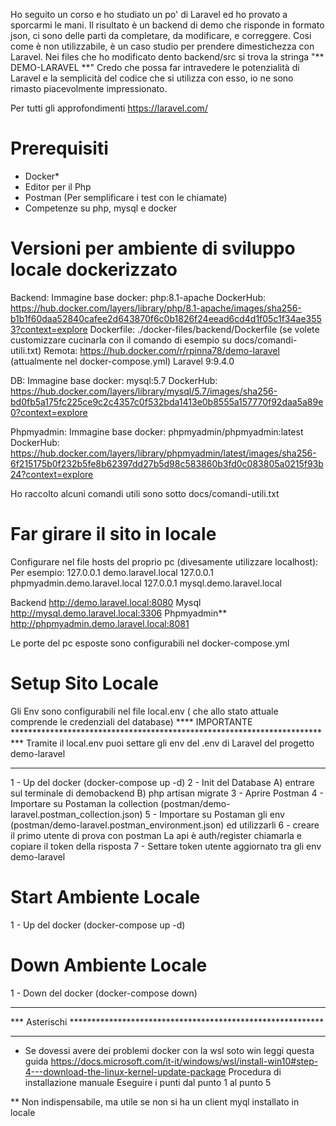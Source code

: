 
Ho seguito un corso e ho studiato un po' di Laravel ed ho provato a sporcarmi le mani.
Il risultato è un backend di demo che risponde in formato json, ci sono delle parti da completare,  da modificare, e correggere.
Cosi come è non utilizzabile, è un caso studio per prendere dimestichezza con Laravel.
Nei files che ho modificato dento backend/src si trova la stringa "** DEMO-LARAVEL **"
Credo che possa far intravedere le potenzialità di Laravel e la semplicità del codice che si utilizza con esso,
io ne sono rimasto piacevolmente impressionato.

Per tutti gli approfondimenti https://laravel.com/

# Prerequisiti
- Docker*
- Editor per il Php
- Postman (Per semplificare i test con le chiamate)
- Competenze su php, mysql e docker

# Versioni per ambiente di sviluppo locale dockerizzato
Backend:
    Immagine base docker: php:8.1-apache
    DockerHub: https://hub.docker.com/layers/library/php/8.1-apache/images/sha256-b1b1f60daa52840cafee2d643870f6c0b1826f24eead6cd4d1f05c1f34ae3553?context=explore
    Dockerfile: ./docker-files/backend/Dockerfile (se volete customizzare cucinarla con il comando di esempio su docs/comandi-utili.txt)
    Remota: https://hub.docker.com/r/rpinna78/demo-laravel (attualmente nel docker-compose.yml)
    Laravel 9:9.4.0

DB:
    Immagine base docker: mysql:5.7
    DockerHub: https://hub.docker.com/layers/library/mysql/5.7/images/sha256-bd0fb5a175fc225ce9c2c4357c0f532bda1413e0b8555a157770f92daa5a89e0?context=explore
  
Phpmyadmin: 
    Immagine base docker: phpmyadmin/phpmyadmin:latest
    DockerHub: https://hub.docker.com/layers/library/phpmyadmin/latest/images/sha256-6f215175b0f232b5fe8b62397dd27b5d98c583860b3fd0c083805a0215f93b24?context=explore

Ho raccolto alcuni comandi utili sono sotto docs/comandi-utili.txt

# Far girare il sito in locale
Configurare nel file hosts del proprio pc (divesamente utilizzare localhost):
Per esempio:
127.0.0.1 demo.laravel.local
127.0.0.1 phpmyadmin.demo.laravel.local
127.0.0.1 mysql.demo.laravel.local

Backend
    http://demo.laravel.local:8080
Mysql
    http://mysql.demo.laravel.local:3306
Phpmyadmin**
    http://phpmyadmin.demo.laravel.local:8081

Le porte del pc esposte sono configurabili nel docker-compose.yml

# Setup Sito Locale
Gli Env sono configurabili nel file local.env ( che allo stato attuale comprende le credenziali del database)
**** IMPORTANTE **************************************************************************
Tramite il local.env puoi settare gli env del .env di Laravel del progetto demo-laravel
*****************************************************************************************
1 - Up del docker (docker-compose up -d)
2 - Init del Database
    A) entrare sul terminale di demobackend
    B) php artisan migrate 
3 - Aprire Postman 
4 - Importare su Postaman la collection (postman/demo-laravel.postman_collection.json)
5 - Importare su Postaman gli env (postman/demo-laravel.postman_environment.json) ed utilizzarli
6 - creare il primo utente di prova con postman
La api è auth/register chiamarla e copiare il token della risposta
7 - Settare token utente aggiornato tra gli env demo-laravel

# Start Ambiente Locale
1 - Up del docker (docker-compose up -d)

# Down Ambiente Locale
1 - Down del docker (docker-compose down)


*****************************************************************************
***     Asterischi **********************************************************
*****************************************************************************

* Se dovessi avere dei problemi docker con la wsl soto win leggi questa guida
https://docs.microsoft.com/it-it/windows/wsl/install-win10#step-4---download-the-linux-kernel-update-package
Procedura di installazione manuale
Eseguire i punti dal punto 1  al punto 5

** Non indispensabile, ma utile se non si ha un client myql installato in locale

